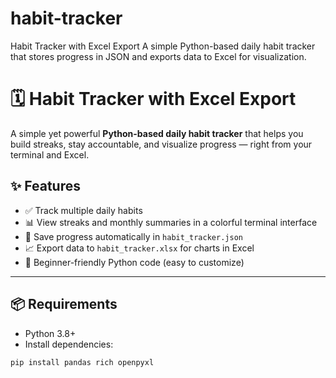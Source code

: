 # habit-tracker
Habit Tracker with Excel Export A simple Python-based daily habit tracker that stores progress in JSON and exports data to Excel for visualization.  
# 🗓️ Habit Tracker with Excel Export

A simple yet powerful **Python-based daily habit tracker** that helps you build streaks, stay accountable, and visualize progress — right from your terminal and Excel.

## ✨ Features
- ✅ Track multiple daily habits
- 📊 View streaks and monthly summaries in a colorful terminal interface
- 💾 Save progress automatically in `habit_tracker.json`
- 📈 Export data to `habit_tracker.xlsx` for charts in Excel
- 🐍 Beginner-friendly Python code (easy to customize)

---

## 📦 Requirements
- Python 3.8+
- Install dependencies:
```bash
pip install pandas rich openpyxl
